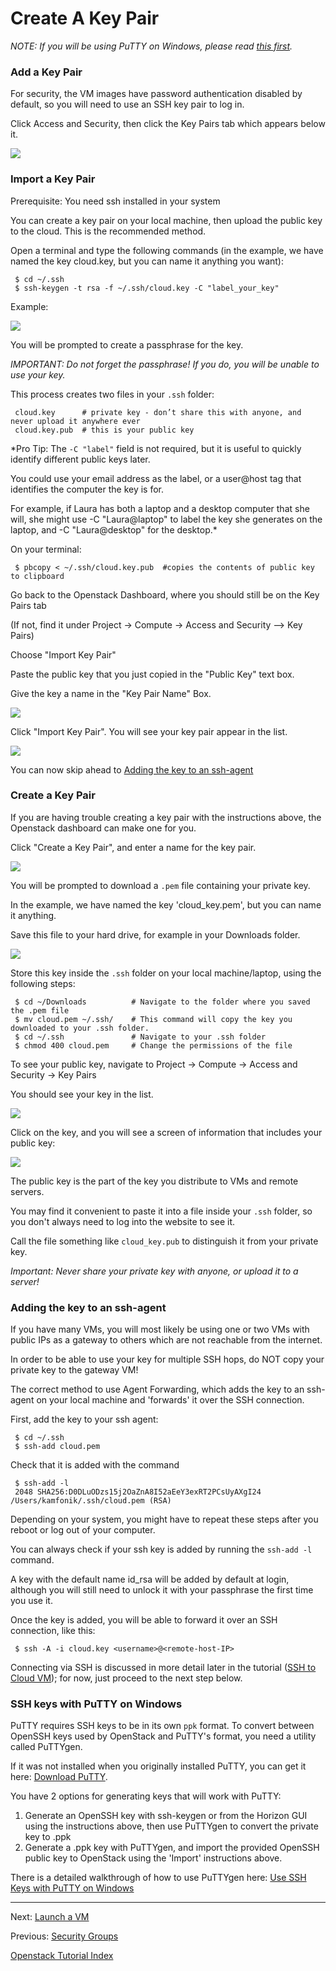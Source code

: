 # Create A Key Pair

*NOTE: If you will be using PuTTY on Windows, please read [this first](#ssh-keys-with-putty-on-windows).*

### Add a Key Pair
For security, the VM images have password authentication disabled by default, so you will need to use an SSH key pair to log in.

Click Access and Security, then click the Key Pairs tab which appears below it.

![](../_static/img/key_pairs_01.png)

### Import a Key Pair  
Prerequisite: You need ssh installed in your system

You can create a key pair on your local machine, then upload the public key to the cloud.  This is the recommended method.
   
Open a terminal and type the following commands (in the example, we have named the key cloud.key, but you can name it anything you want):
   
     $ cd ~/.ssh
     $ ssh-keygen -t rsa -f ~/.ssh/cloud.key -C "label_your_key" 

Example:

![](../_static/img/generate_key.png)
 
You will be prompted to create a passphrase for the key.  

*IMPORTANT: Do not forget the passphrase! If you do, you will be unable to use your key.*

This process creates two files in your `.ssh` folder:

     cloud.key      # private key - don’t share this with anyone, and never upload it anywhere ever
     cloud.key.pub  # this is your public key    

*Pro Tip: The `-C "label"` field is not required, but it is useful to quickly identify different public keys later.

You could use your email address as the label, or a user@host tag that identifies the computer the key is for.

For example, if Laura has both a laptop and a desktop computer that she will, she might use -C "Laura@laptop" to label the key she generates on the laptop, and -C "Laura@desktop" for the desktop.*

On your terminal:  

     $ pbcopy < ~/.ssh/cloud.key.pub  #copies the contents of public key to clipboard 
    
Go back to the Openstack Dashboard, where you should still be on the Key Pairs tab

(If not, find it under Project -> Compute -> Access and Security --> Key Pairs)

Choose "Import Key Pair"

Paste the public key that you just copied in the "Public Key" text box.  

Give the key a name in the "Key Pair Name" Box.   

![](../_static/img/import_key.png)

Click "Import Key Pair".  You will see your key pair appear in the list.

![](../_static/img/key_pairs_02.png)

You can now skip ahead to [Adding the key to an ssh-agent](#agent)
    
### Create a Key Pair

If you are having trouble creating a key pair with the instructions above, the Openstack dashboard can make one for you.

Click "Create a Key Pair", and enter a name for the key pair.

![](../_static/img/create_key.png)

You will be prompted to download a `.pem` file containing your private key. 

In the example, we have named the key 'cloud_key.pem', but you can name it anything.

Save this file to your hard drive, for example in your Downloads folder.

![](../_static/img/save_key.png)

Store this key inside the `.ssh` folder on your local machine/laptop, using the following steps: 
    
     $ cd ~/Downloads          # Navigate to the folder where you saved the .pem file
     $ mv cloud.pem ~/.ssh/    # This command will copy the key you downloaded to your .ssh folder.  
     $ cd ~/.ssh               # Navigate to your .ssh folder
     $ chmod 400 cloud.pem     # Change the permissions of the file

To see your public key, navigate to Project -> Compute -> Access and Security -> Key Pairs

You should see your key in the list.

![](../_static/img/key_pairs_03.png)

Click on the key, and you will see a screen of information that includes your public key:

![](../_static/img/view_public_key.png)

The public key is the part of the key you distribute to VMs and remote servers.

You may find it convenient to paste it into a file inside your `.ssh` folder, so you don't always need to log into the website to see it.

Call the file something like `cloud_key.pub` to distinguish it from your private key.

*Important: Never share your private key with anyone, or upload it to a server!*

### Adding the key to an ssh-agent

If you have many VMs, you will most likely be using one or two VMs with public IPs as a gateway to others which are not reachable from the internet.

In order to be able to use your key for multiple SSH hops, do NOT copy your private key to the gateway VM!

The correct method to use Agent Forwarding, which adds the key to an ssh-agent on your local machine and 'forwards' it over the SSH connection.

First, add the key to your ssh agent:

     $ cd ~/.ssh
     $ ssh-add cloud.pem

Check that it is added with the command

     $ ssh-add -l
     2048 SHA256:D0DLuODzs15j2OaZnA8I52aEeY3exRT2PCsUyAXgI24 /Users/kamfonik/.ssh/cloud.pem (RSA)

Depending on your system, you might have to repeat these steps after you reboot or log out of your computer.

You can always check if your ssh key is added by running the `ssh-add -l` command.

A key with the default name id_rsa will be added by default at login, although you will still need to unlock it with your passphrase the first time you use it.

Once the key is added, you will be able to forward it over an SSH connection, like this:

     $ ssh -A -i cloud.key <username>@<remote-host-IP>

Connecting via SSH is discussed in more detail later in the tutorial ([SSH to Cloud VM](SSH-to-Cloud-VM.html)); for now, just proceed to the next step below.

### SSH keys with PuTTY on Windows

PuTTY requires SSH keys to be in its own `ppk` format. To convert between OpenSSH keys used by OpenStack and PuTTY's format, you need a utility called PuTTYgen.

If it was not installed when you originally installed PuTTY, you can get it here: [Download PuTTY](#http://www.chiark.greenend.org.uk/~sgtatham/putty/latest.html).

You have 2 options for generating keys that will work with PuTTY:
1. Generate an OpenSSH key with ssh-keygen or from the Horizon GUI using the instructions above, then use PuTTYgen to convert the private key to .ppk
2. Generate a .ppk key with PuTTYgen, and import the provided OpenSSH public key to OpenStack using the 'Import' instructions above.

There is a detailed walkthrough of how to use PuTTYgen here: [Use SSH Keys with PuTTY on Windows](#https://devops.profitbricks.com/tutorials/use-ssh-keys-with-putty-on-windows/)

******

Next: [Launch a VM](Launch-a-VM.html)  

Previous: [Security Groups](Security-Groups.html)

[Openstack Tutorial Index](OpenStack-Tutorial-Index.html) 

